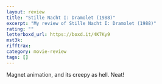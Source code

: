 ```yaml
---
layout: review
title: "Stille Nacht I: Dramolet (1988)"
excerpt: "My review of Stille Nacht I: Dramolet (1988)"
rating: ""
letterboxd_url: https://boxd.it/4K7Ky9
mst3k:
rifftrax:
category: movie-review
tags: []
---
```


Magnet animation, and its creepy as hell. Neat!
